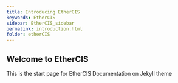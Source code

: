 ```yaml
---
title: Introducing EtherCIS
keywords: EtherCIS
sidebar: EtherCIS_sidebar
permalink: introduction.html
folder: etherCIS
---
```


## Welcome to EtherCIS

This is the start page for EtherCIS Documentation on Jekyll theme
